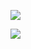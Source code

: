 
![](https://user-images.githubusercontent.com/26511983/70856179-6cf5c900-1e9c-11ea-99b7-7a7dbab96ae3.png)

![](https://user-images.githubusercontent.com/26511983/70856186-a3cbdf00-1e9c-11ea-8624-85c3d10358b2.png)
